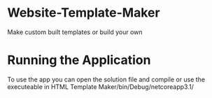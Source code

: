 # Website-Template-Maker
Make custom built templates or build your own
# Running the Application
To use the app you can open the solution file and compile or use the executeable in HTML Template Maker/bin/Debug/netcoreapp3.1/
